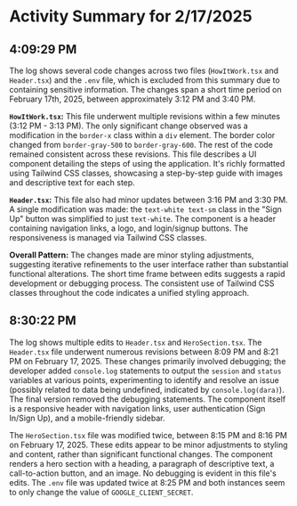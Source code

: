 # Activity Summary for 2/17/2025

## 4:09:29 PM
The log shows several code changes across two files (`HowItWork.tsx` and `Header.tsx`) and the `.env` file, which is excluded from this summary due to containing sensitive information.  The changes span a short time period on February 17th, 2025, between approximately 3:12 PM and 3:40 PM.

**`HowItWork.tsx`:** This file underwent multiple revisions within a few minutes (3:12 PM - 3:13 PM). The only significant change observed was a modification in the `border-x` class within a `div` element. The border color changed from `border-gray-500` to `border-gray-600`.  The rest of the code remained consistent across these revisions. This file describes a UI component detailing the steps of using the application. It's richly formatted using Tailwind CSS classes, showcasing a step-by-step guide with images and descriptive text for each step.


**`Header.tsx`:** This file also had minor updates between 3:16 PM and 3:30 PM. A single modification was made: the `text-white text-sm` class in the "Sign Up" button was simplified to just `text-white`. The component is a header containing navigation links, a logo, and login/signup buttons. The responsiveness is managed via Tailwind CSS classes.


**Overall Pattern:** The changes made are minor styling adjustments, suggesting iterative refinements to the user interface rather than substantial functional alterations. The short time frame between edits suggests a rapid development or debugging process.  The consistent use of Tailwind CSS classes throughout the code indicates a unified styling approach.


## 8:30:22 PM
The log shows multiple edits to `Header.tsx` and `HeroSection.tsx`.  The `Header.tsx` file underwent numerous revisions between 8:09 PM and 8:21 PM on February 17, 2025.  These changes primarily involved debugging;  the developer added `console.log` statements to output the `session` and `status` variables at various points, experimenting to identify and resolve an issue (possibly related to data being undefined, indicated by `console.log(dara)`). The final version removed the debugging statements. The component itself is a responsive header with navigation links, user authentication (Sign In/Sign Up), and a mobile-friendly sidebar.

The `HeroSection.tsx` file was modified twice, between 8:15 PM and 8:16 PM on February 17, 2025. These edits appear to be minor adjustments to styling and content, rather than significant functional changes. The component renders a hero section with a heading, a paragraph of descriptive text, a call-to-action button, and an image.  No debugging is evident in this file's edits.  The `.env` file was updated twice at 8:25 PM and both instances seem to only change the value of `GOOGLE_CLIENT_SECRET`.
